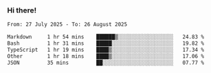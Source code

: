 ### Hi there!

<!--START_SECTION:waka-->

```txt
From: 27 July 2025 - To: 26 August 2025

Markdown     1 hr 54 mins    ██████▒░░░░░░░░░░░░░░░░░░   24.83 %
Bash         1 hr 31 mins    █████░░░░░░░░░░░░░░░░░░░░   19.82 %
TypeScript   1 hr 19 mins    ████▒░░░░░░░░░░░░░░░░░░░░   17.34 %
Other        1 hr 18 mins    ████▒░░░░░░░░░░░░░░░░░░░░   17.06 %
JSON         35 mins         ██░░░░░░░░░░░░░░░░░░░░░░░   07.77 %
```

<!--END_SECTION:waka-->
